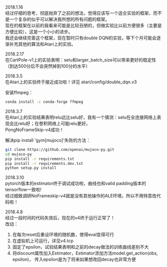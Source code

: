 2018.1.16  
经过仔细的思考，彻底抛弃了之前的想法，觉得应该写一个适合实验的框架，而不是一个复杂的似乎可以解决我所想的所有问题的框架。  
现在的框架在以前的我看来可能是比较丑陋的，但做实验比以前方便很多（主要是方便比较），这是一个小小的进步。  
我还会继续完善这个框架，现在暂时只有double DQN的实验，等下个月可能会逐渐补充其他的算法和Atari上的实验。

2018.2.17  
在CartPole-v1上的实验表明：selu和larger_batch_size可以带来更好的稳定性（到达500分后不会突然掉到100分的水平）

2018.3.5  
在Atari上的实验终于接近成功啦！详见 atari/config/double_dqn.v3

安装ffmpeg：  
```bash
conda install -c conda-forge ffmpeg
```

2018.3.7  
在Atari上的实验结果表明relu远比selu好，我有一个猜测：selu在全连接网络上表现会比relu好；在卷积网络上可能relu更好。  
PongNoFrameSkip-v4成功！

解决pip install 'gym[mujoco]'失败的方法：  
```bash
git clone https://github.com/openai/mujoco-py.git
cd mujoco-py
pip install -r requirements.txt
pip install -r requirements.dev.txt
python setup.py install
```

2018.3.10  
pytorch版本的estimator终于调试成功啦，曲线也和valid padding版本的tensorflow一致啦!  
经过细致调研NoFrameskip-v4就是没有其他操作的ALE环境，所以不用特意改代码啦！  

2018.4.8  
经过一段时间的代码失效后，现在的v4终于运行正常了！  
改动：
1. 在每次reset后重设环境的随机数，使得eval变得可行
2. 在虚拟机上可运行，详见v4.tcp
3. 固定了epsilon，试验结果表明和之前的decay做法的训练曲线差别不大
3. 将discount属性加入Estimator，Estimator添加方法model.get_action(obs, epsilon)，
传入epsilon是为了将来如果想改回decay也非常方便  
